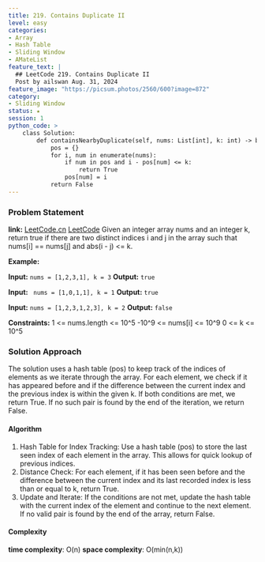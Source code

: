 ```yaml
---
title: 219. Contains Duplicate II
level: easy
categories:
- Array
- Hash Table
- Sliding Window
- AMateList
feature_text: |
  ## LeetCode 219. Contains Duplicate II
  Post by ailswan Aug. 31, 2024
feature_image: "https://picsum.photos/2560/600?image=872"
category:
- Sliding Window
status: ★
session: 1
python_code: >
    class Solution:
        def containsNearbyDuplicate(self, nums: List[int], k: int) -> bool:
            pos = {}
            for i, num in enumerate(nums):
                if num in pos and i - pos[num] <= k:
                    return True
                pos[num] = i
            return False
---
```


### Problem Statement
**link:**
[LeetCode.cn](https://leetcode.cn/problems/contains-duplicate-ii/)
[LeetCode](https://leetcode.com/contains-duplicate-ii/)
Given an integer array nums and an integer k, return true if there are two distinct indices i and j in the array such that nums[i] == nums[j] and abs(i - j) <= k.

**Example:**

**Input:** `nums = [1,2,3,1], k = 3`
**Output:** `true`

**Input:** ` nums = [1,0,1,1], k = 1`
**Output:** `true`

**Input:** `nums = [1,2,3,1,2,3], k = 2`
**Output:** `false`

**Constraints:**
1 <= nums.length <= 10^5
-10^9 <= nums[i] <= 10^9
0 <= k <= 10^5

### Solution Approach
The solution uses a hash table (pos) to keep track of the indices of elements as we iterate through the array. For each element, we check if it has appeared before and if the difference between the current index and the previous index is within the given k. If both conditions are met, we return True. If no such pair is found by the end of the iteration, we return False.

#### Algorithm
1. Hash Table for Index Tracking: Use a hash table (pos) to store the last seen index of each element in the array. This allows for quick lookup of previous indices.
2. Distance Check: For each element, if it has been seen before and the difference between the current index and its last recorded index is less than or equal to k, return True.
3. Update and Iterate: If the conditions are not met, update the hash table with the current index of the element and continue to the next element. If no valid pair is found by the end of the array, return False.

#### Complexity
 **time complexity**: O(n)
 **space complexity**: O(min(n,k))